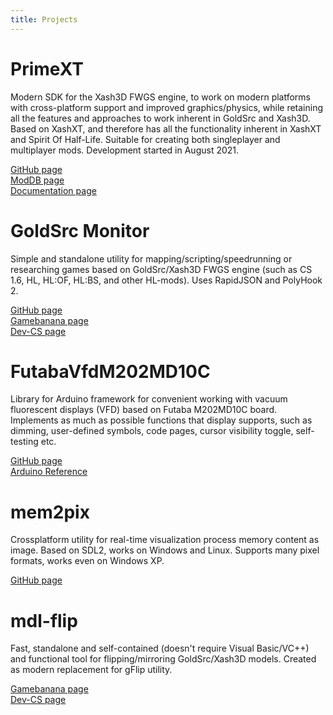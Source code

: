 ```yaml
---
title: Projects
---
```


# PrimeXT
Modern SDK for the Xash3D FWGS engine, to work on modern platforms with cross-platform support and improved graphics/physics, while retaining all the features and approaches to work inherent in GoldSrc and Xash3D. Based on XashXT, and therefore has all the functionality inherent in XashXT and Spirit Of Half-Life. Suitable for creating both singleplayer and multiplayer mods. Development started in August 2021.  
  
[GitHub page](https://github.com/SNMetamorph/PrimeXT)  
[ModDB page](https://www.moddb.com/mods/primext)  
[Documentation page](https://snmetamorph.github.io/PrimeXT/)  

# GoldSrc Monitor
Simple and standalone utility for mapping/scripting/speedrunning or researching 
games based on GoldSrc/Xash3D FWGS engine (such as CS 1.6, HL, HL:OF, HL:BS, and other HL-mods). Uses RapidJSON and PolyHook 2.  
  
[GitHub page](https://github.com/SNMetamorph/goldsrc-monitor)  
[Gamebanana page](https://gamebanana.com/mods/39429)  
[Dev-CS page](https://dev-cs.ru/resources/1035/)  

# FutabaVfdM202MD10C
Library for Arduino framework for convenient working with vacuum fluorescent displays (VFD) based on Futaba M202MD10C board.
Implements as much as possible functions that display supports, such as dimming, user-defined symbols, code pages, cursor visibility toggle, self-testing etc.

[GitHub page](https://github.com/SNMetamorph/FutabaVfdM202MD10C)  
[Arduino Reference](https://www.arduino.cc/reference/en/libraries/futabavfdm202md10c/)  

# mem2pix
Crossplatform utility for real-time visualization process memory content as image. Based on SDL2, works on Windows and Linux. 
Supports many pixel formats, works even on Windows XP. 
  
[GitHub page](https://github.com/SNMetamorph/mem2pix)  

# mdl-flip
Fast, standalone and self-contained (doesn't require Visual Basic/VC++) and functional tool for flipping/mirroring GoldSrc/Xash3D models. 
Created as modern replacement for gFlip utility.
  
[Gamebanana page](https://gamebanana.com/tools/7299)  
[Dev-CS page](https://dev-cs.ru/resources/1357/)  
